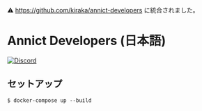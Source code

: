 ⚠️ https://github.com/kiraka/annict-developers に統合されました。

# Annict Developers (日本語)

[![Discord](https://camo.githubusercontent.com/b12a95e20b7ca35f918c0ab5103fe56b6f44c067/68747470733a2f2f696d672e736869656c64732e696f2f62616467652f636861742d6f6e253230646973636f72642d3732383964612e737667)](https://discord.gg/PVJRUKP)

## セットアップ

```
$ docker-compose up --build
```
